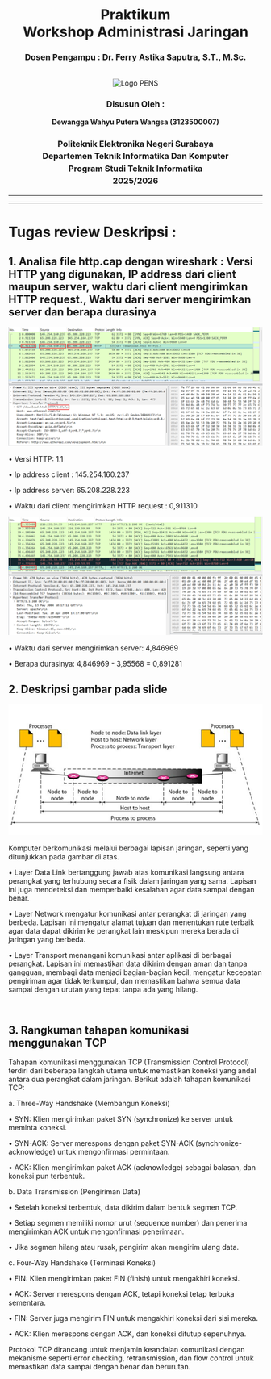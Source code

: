 <div align="center">
  <h1 class="text-align: center;font-weight: bold">Praktikum <br>Workshop Administrasi Jaringan</h1>
  <h3 class="text-align: center;">Dosen Pengampu : Dr. Ferry Astika Saputra, S.T., M.Sc.</h3>
</div>
<br />
<div align="center">
  <img src="https://upload.wikimedia.org/wikipedia/id/4/44/Logo_PENS.png" alt="Logo PENS">
  <h3 style="text-align: center;">Disusun Oleh : </h3>
  <p style="text-align: center;">
    <strong>Dewangga Wahyu Putera Wangsa (3123500007)</strong><br>
  </p>

<h3 style="text-align: center;line-height: 1.5">Politeknik Elektronika Negeri Surabaya<br>Departemen Teknik Informatika Dan Komputer<br>Program Studi Teknik Informatika<br>2025/2026</h3>
  <hr><hr>
</div>

# Tugas review Deskripsi : 
## 1.	Analisa file http.cap dengan wireshark : Versi HTTP yang digunakan, IP address dari client maupun server, waktu dari client mengirimkan HTTP request., Waktu dari server mengirimkan server dan berapa durasinya 

![screenshot](assets/wireshark-1.png)

•   Versi HTTP: 1.1

•	Ip address client : 145.254.160.237

•	Ip address server: 65.208.228.223

•	Waktu dari client mengirimkan HTTP request : 0,911310

![screenshot](assets/wireshark-2.png)

•	Waktu dari server mengirimkan server: 4,846969

•	Berapa durasinya: 4,846969 - 3,95568 = 0,891281
 
## 2.	Deskripsi gambar pada slide 
 
![screenshot](assets/komunikasi-antar-komputer.png)

Komputer berkomunikasi melalui berbagai lapisan jaringan, seperti yang ditunjukkan pada gambar di atas.

•	Layer Data Link bertanggung jawab atas komunikasi langsung antara perangkat yang terhubung secara fisik dalam jaringan yang sama. Lapisan ini juga mendeteksi dan memperbaiki kesalahan agar data sampai dengan benar.

•	Layer Network mengatur komunikasi antar perangkat di jaringan yang berbeda. Lapisan ini mengatur alamat tujuan dan menentukan rute terbaik agar data dapat dikirim ke perangkat lain meskipun mereka berada di jaringan yang berbeda.

•	Layer Transport menangani komunikasi antar aplikasi di berbagai perangkat. Lapisan ini memastikan data dikirim dengan aman dan tanpa gangguan, membagi data menjadi bagian-bagian kecil, mengatur kecepatan pengiriman agar tidak terkumpul, dan memastikan bahwa semua data sampai dengan urutan yang tepat tanpa ada yang hilang.

 
## 3.	Rangkuman tahapan komunikasi menggunakan TCP

Tahapan komunikasi menggunakan TCP (Transmission Control Protocol) terdiri dari beberapa langkah utama untuk memastikan koneksi yang andal antara dua perangkat dalam jaringan. Berikut adalah tahapan komunikasi TCP:

a. Three-Way Handshake (Membangun Koneksi)

•	SYN: Klien mengirimkan paket SYN (synchronize) ke server untuk meminta koneksi.

•	SYN-ACK: Server merespons dengan paket SYN-ACK (synchronize-acknowledge) untuk mengonfirmasi permintaan.

•	ACK: Klien mengirimkan paket ACK (acknowledge) sebagai balasan, dan koneksi pun terbentuk.

b.	Data Transmission (Pengiriman Data)

•	Setelah koneksi terbentuk, data dikirim dalam bentuk segmen TCP.

•	Setiap segmen memiliki nomor urut (sequence number) dan penerima mengirimkan ACK untuk mengonfirmasi penerimaan.

•	Jika segmen hilang atau rusak, pengirim akan mengirim ulang data.

c.	Four-Way Handshake (Terminasi Koneksi)

•	FIN: Klien mengirimkan paket FIN (finish) untuk mengakhiri koneksi.

•	ACK: Server merespons dengan ACK, tetapi koneksi tetap terbuka sementara.

•	FIN: Server juga mengirim FIN untuk mengakhiri koneksi dari sisi mereka.

•	ACK: Klien merespons dengan ACK, dan koneksi ditutup sepenuhnya.

Protokol TCP dirancang untuk menjamin keandalan komunikasi dengan mekanisme seperti error checking, retransmission, dan flow control untuk memastikan data sampai dengan benar dan berurutan.
